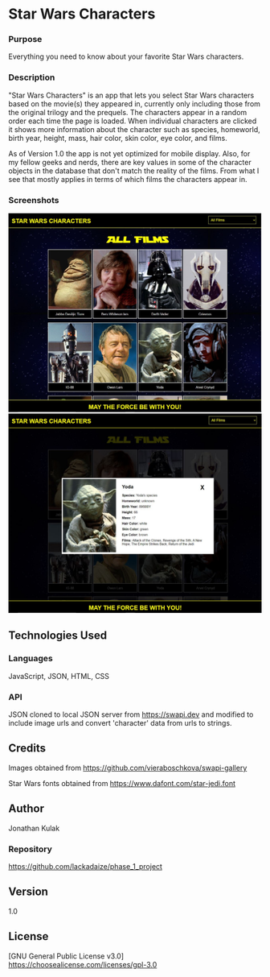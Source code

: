 # Star Wars Characters
### Purpose
Everything you need to know about your favorite Star Wars characters.

### Description

"Star Wars Characters" is an app that lets you select Star Wars characters based on the movie(s) they appeared in, currently only including those from the original trilogy and the prequels. The characters appear in a random order each time the page is loaded.  When individual characters are clicked it shows more information about the character such as species, homeworld, birth year, height, mass, hair color, skin color, eye color, and films. 

As of Version 1.0 the app is not yet optimized for mobile display.  Also, for my fellow geeks and nerds, there are key values in some of the character objects in the database that don't match the reality of the films.  From what I see that mostly applies in terms of which films the characters appear in.  

### Screenshots

![Screenshot](/img/readme_img/phase_1_project_all_films.jpg)
![Screenshot](/img/readme_img/phase_1_project_yoda.jpg)

## Technologies Used
### Languages

JavaScript, JSON, HTML, CSS

### API

JSON cloned to local JSON server from https://swapi.dev and modified to include image urls and convert 'character' data from urls to strings.

## Credits

Images obtained from https://github.com/vieraboschkova/swapi-gallery

Star Wars fonts obtained from https://www.dafont.com/star-jedi.font

## Author

Jonathan Kulak

### Repository

https://github.com/lackadaize/phase_1_project

## Version

1.0

## License

[GNU General Public License v3.0]
https://choosealicense.com/licenses/gpl-3.0